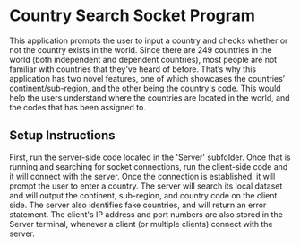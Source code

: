 # Country Search Socket Program

This application prompts the user to input a country and checks whether or not the country exists in the world. Since there are 249 countries in the world (both independent and dependent countries), most people are not familiar with countries that they've heard of before. That’s why this application has two novel features, one of which showcases the countries’ continent/sub-region, and the other being the country's code. This would help the users understand where the countries are located in the world, and the codes that has been assigned to. 

## Setup Instructions
First, run the server-side code located in the 'Server' subfolder. Once that is running and searching for socket connections, run the client-side code and it will connect with the server. Once the connection is established, it will prompt the user to enter a country. The server will search its local dataset and will output the continent, sub-region, and country code on the client side. The server also identifies fake countries, and will return an error statement. The client's IP address and port numbers are also stored in the Server terminal, whenever a client (or multiple clients) connect with the server.
